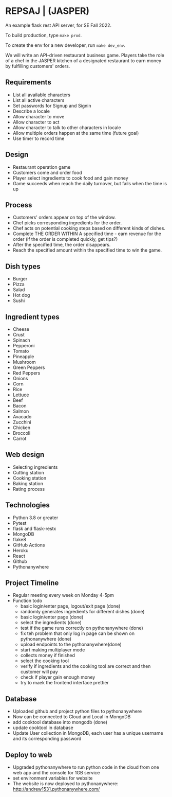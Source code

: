 # REPSAJ | (JASPER)
An example flask rest API server, for SE Fall 2022.

To build production, type `make prod`.

To create the env for a new developer, run `make dev_env`.

We will write an API-driven restaurant business game. Players take the role of a chef in the JASPER kitchen of a designated restaurant to earn money by fulfilling customers' orders.

## Requirements

- List all available characters
- List all active characters
- Set passwords for Signup and Signin
- Describe a locale
- Allow character to move
- Allow character to act
- Allow character to talk to other characters in locale
- Allow multiple orders happen at the same time (future goal)
- Use timer to record time

## Design
- Restaurant operation game
- Customers come and order food
- Player select ingredients to cook food and gain money
- Game succeeds when reach the daily turnover, but fails when the time is up

## Process

- Customers' orders appear on top of the window.
- Chef picks corresponding ingredients for the order.
- Chef acts on potential cooking steps based on different kinds of dishes.
- Complete THE ORDER WITHIN A specified time - earn revenue for the order (if the order is completed quickly, get tips?)
- After the specified time, the order disappears.
- Reach the specified amount within the specified time to win the game.

## Dish types
- Burger
- Pizza
- Salad
- Hot dog
- Sushi

## Ingredient types
- Cheese
- Crust
- Spinach 
- Pepperoni
- Tomato 
- Pineapple
- Mushroom
- Green Peppers
- Red Peppers
- Onions
- Corn
- Rice
- Lettuce
- Beef
- Bacon
- Salmon
- Avacado
- Zucchini
- Chicken
- Broccoli
- Carrot


## Web design
- Selecting ingredients
- Cutting station
- Cooking station 
- Baking station
- Rating process     

## Technologies
- Python 3.8 or greater
- Pytest
- flask and flask-restx
- MongoDB
- flake8
- GitHub Actions
- Heroku
- React
- Github
- Pythonanywhere

## Project Timeline
- Regular meeting every week on Monday 4-5pm
- Function todo
   - basic login/enter page, logout/exit page (done)
   - randomly generates ingredients for different dishes (done)
   - basic login/enter page (done)
   - select the ingredients (done)
   - test if the game runs correctly on pythonanywhere (done)
   - fix teh problem that only log in page can be shown on pythonanywhere (done)
   - upload endpoints to the pythonanywhere(done)
   - start making multiplayer mode
   - collects money if finished 
   - select the cooking tool 
   - verify if ingredients and the cooking tool are correct and then customer will pay
   - check if player gain enough money
   - try to maek the frontend interface prettier

## Database
- Uploaded github and project python files to pythonanywhere
- Now can be connected to Cloud and Local in MongoDB
- add cooktool database into mongodb (done)
- update cooktool in database
- Update User collection in MongoDB, each user has a unique username and its corresponding password

## Deploy to web
- Upgraded pythonanywhere to run python code in the cloud from one web app and the console for 1GB service
- set environment variables for website
- The website is now deployed to pythonanywhere: http://andrew1531.pythonanywhere.com/
